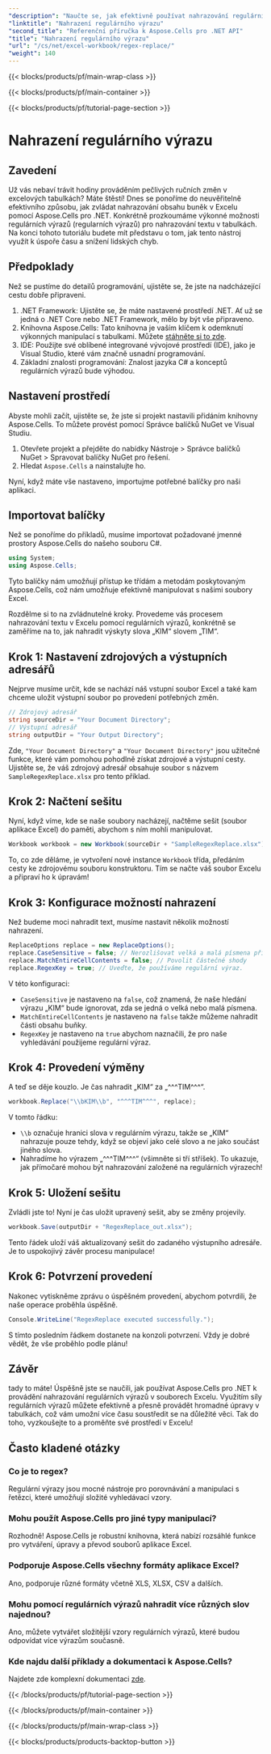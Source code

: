 ```yaml
---
"description": "Naučte se, jak efektivně používat nahrazování regulárních výrazů v Excelu s Aspose.Cells pro .NET. Zvyšte produktivitu a přesnost při práci s tabulkami."
"linktitle": "Nahrazení regulárního výrazu"
"second_title": "Referenční příručka k Aspose.Cells pro .NET API"
"title": "Nahrazení regulárního výrazu"
"url": "/cs/net/excel-workbook/regex-replace/"
"weight": 140
---
```


{{< blocks/products/pf/main-wrap-class >}}

{{< blocks/products/pf/main-container >}}

{{< blocks/products/pf/tutorial-page-section >}}

# Nahrazení regulárního výrazu

## Zavedení

Už vás nebaví trávit hodiny prováděním pečlivých ručních změn v excelových tabulkách? Máte štěstí! Dnes se ponoříme do neuvěřitelně efektivního způsobu, jak zvládat nahrazování obsahu buněk v Excelu pomocí Aspose.Cells pro .NET. Konkrétně prozkoumáme výkonné možnosti regulárních výrazů (regularních výrazů) pro nahrazování textu v tabulkách. Na konci tohoto tutoriálu budete mít představu o tom, jak tento nástroj využít k úspoře času a snížení lidských chyb.

## Předpoklady

Než se pustíme do detailů programování, ujistěte se, že jste na nadcházející cestu dobře připraveni.

1. .NET Framework: Ujistěte se, že máte nastavené prostředí .NET. Ať už se jedná o .NET Core nebo .NET Framework, mělo by být vše připraveno.
2. Knihovna Aspose.Cells: Tato knihovna je vaším klíčem k odemknutí výkonných manipulací s tabulkami. Můžete [stáhněte si to zde](https://releases.aspose.com/cells/net/).
3. IDE: Použijte své oblíbené integrované vývojové prostředí (IDE), jako je Visual Studio, které vám značně usnadní programování.
4. Základní znalosti programování: Znalost jazyka C# a konceptů regulárních výrazů bude výhodou.

## Nastavení prostředí

Abyste mohli začít, ujistěte se, že jste si projekt nastavili přidáním knihovny Aspose.Cells. To můžete provést pomocí Správce balíčků NuGet ve Visual Studiu.

1. Otevřete projekt a přejděte do nabídky Nástroje > Správce balíčků NuGet > Spravovat balíčky NuGet pro řešení.
2. Hledat `Aspose.Cells` a nainstalujte ho.

Nyní, když máte vše nastaveno, importujme potřebné balíčky pro naši aplikaci.

## Importovat balíčky

Než se ponoříme do příkladů, musíme importovat požadované jmenné prostory Aspose.Cells do našeho souboru C#.

```csharp
using System;
using Aspose.Cells;
```

Tyto balíčky nám umožňují přístup ke třídám a metodám poskytovaným Aspose.Cells, což nám umožňuje efektivně manipulovat s našimi soubory Excel.

Rozdělme si to na zvládnutelné kroky. Provedeme vás procesem nahrazování textu v Excelu pomocí regulárních výrazů, konkrétně se zaměříme na to, jak nahradit výskyty slova „KIM“ slovem „TIM“.

## Krok 1: Nastavení zdrojových a výstupních adresářů

Nejprve musíme určit, kde se nachází náš vstupní soubor Excel a také kam chceme uložit výstupní soubor po provedení potřebných změn.

```csharp
// Zdrojový adresář
string sourceDir = "Your Document Directory";
// Výstupní adresář
string outputDir = "Your Output Directory";
```

Zde, `"Your Document Directory"` a `"Your Document Directory"` jsou užitečné funkce, které vám pomohou pohodlně získat zdrojové a výstupní cesty. Ujistěte se, že váš zdrojový adresář obsahuje soubor s názvem `SampleRegexReplace.xlsx` pro tento příklad.

## Krok 2: Načtení sešitu

Nyní, když víme, kde se naše soubory nacházejí, načtěme sešit (soubor aplikace Excel) do paměti, abychom s ním mohli manipulovat.

```csharp
Workbook workbook = new Workbook(sourceDir + "SampleRegexReplace.xlsx");
```

To, co zde děláme, je vytvoření nové instance `Workbook` třída, předáním cesty ke zdrojovému souboru konstruktoru. Tím se načte váš soubor Excelu a připraví ho k úpravám!

## Krok 3: Konfigurace možností nahrazení

Než budeme moci nahradit text, musíme nastavit několik možností nahrazení.

```csharp
ReplaceOptions replace = new ReplaceOptions();
replace.CaseSensitive = false; // Nerozlišovat velká a malá písmena při vyhledávání
replace.MatchEntireCellContents = false; // Povolit částečné shody
replace.RegexKey = true; // Uveďte, že používáme regulární výraz.
```

V této konfiguraci:
- `CaseSensitive` je nastaveno na `false`, což znamená, že naše hledání výrazu „KIM“ bude ignorovat, zda se jedná o velká nebo malá písmena.
- `MatchEntireCellContents` je nastaveno na `false` takže můžeme nahradit části obsahu buňky.
- `RegexKey` je nastaveno na `true` abychom naznačili, že pro naše vyhledávání použijeme regulární výraz.

## Krok 4: Provedení výměny

A teď se děje kouzlo. Je čas nahradit „KIM“ za „^^^TIM^^^“.

```csharp
workbook.Replace("\\bKIM\\b", "^^^TIM^^^", replace);
```

V tomto řádku:
- `\\b` označuje hranici slova v regulárním výrazu, takže se „KIM“ nahrazuje pouze tehdy, když se objeví jako celé slovo a ne jako součást jiného slova.
- Nahradíme ho výrazem „^^^TIM^^^“ (všimněte si tří stříšek). To ukazuje, jak přímočaré mohou být nahrazování založené na regulárních výrazech!

## Krok 5: Uložení sešitu

Zvládli jste to! Nyní je čas uložit upravený sešit, aby se změny projevily.

```csharp
workbook.Save(outputDir + "RegexReplace_out.xlsx");
```

Tento řádek uloží váš aktualizovaný sešit do zadaného výstupního adresáře. Je to uspokojivý závěr procesu manipulace!

## Krok 6: Potvrzení provedení

Nakonec vytiskněme zprávu o úspěšném provedení, abychom potvrdili, že naše operace proběhla úspěšně.

```csharp
Console.WriteLine("RegexReplace executed successfully.");
```

S tímto posledním řádkem dostanete na konzoli potvrzení. Vždy je dobré vědět, že vše proběhlo podle plánu!

## Závěr

tady to máte! Úspěšně jste se naučili, jak používat Aspose.Cells pro .NET k provádění nahrazování regulárních výrazů v souborech Excelu. Využitím síly regulárních výrazů můžete efektivně a přesně provádět hromadné úpravy v tabulkách, což vám umožní více času soustředit se na důležité věci. Tak do toho, vyzkoušejte to a proměňte své prostředí v Excelu!

## Často kladené otázky 

### Co je to regex?  
Regulární výrazy jsou mocné nástroje pro porovnávání a manipulaci s řetězci, které umožňují složité vyhledávací vzory.

### Mohu použít Aspose.Cells pro jiné typy manipulací?  
Rozhodně! Aspose.Cells je robustní knihovna, která nabízí rozsáhlé funkce pro vytváření, úpravy a převod souborů aplikace Excel.

### Podporuje Aspose.Cells všechny formáty aplikace Excel?  
Ano, podporuje různé formáty včetně XLS, XLSX, CSV a dalších.

### Mohu pomocí regulárních výrazů nahradit více různých slov najednou?  
Ano, můžete vytvářet složitější vzory regulárních výrazů, které budou odpovídat více výrazům současně.

### Kde najdu další příklady a dokumentaci k Aspose.Cells?  
Najdete zde komplexní dokumentaci [zde](https://reference.aspose.com/cells/net/).

{{< /blocks/products/pf/tutorial-page-section >}}

{{< /blocks/products/pf/main-container >}}

{{< /blocks/products/pf/main-wrap-class >}}

{{< blocks/products/products-backtop-button >}}